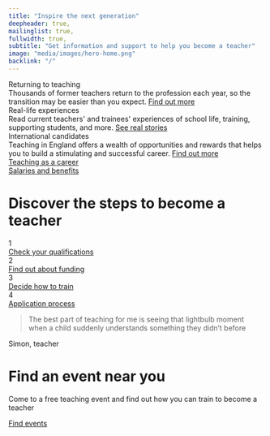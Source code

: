 ```yaml
---
title: "Inspire the next generation"
deepheader: true,
mailinglist: true,
fullwidth: true,
subtitle: "Get information and support to help you become a teacher"
image: "media/images/hero-home.png"
backlink: "/"
---
```


<div class="featured-content__items container-1000">
    <div class="featured-content__item">
        <span class="featured-content__title">Returning to teaching</span>
        <div class="featured-content__image" style="background-image: url('assets/images/featured-1.jpg')"></div>
        <div class="featured-content__content">
            <span>Thousands of former teachers return to the profession each year, so the transition may be easier than you expect.</span>
            <a class="featured-content__link" href="/returning-to-teaching">Find out more</a>
        </div>
    </div>
    <div class="featured-content__item">
        <span class="featured-content__title">Real-life experiences</span>
        <div class="featured-content__image" style="background-image: url('assets/images/featured-2.jpg')"></div>
        <div class="featured-content__content">
            <span>Read current teachers' and trainees' experiences of school life, training, supporting students, and more.</span>
            <a class="featured-content__link" href="/life-as-a-teacher/my-story-into-teaching/">See real stories</a>
        </div>
    </div>
    <div class="featured-content__item">
        <span class="featured-content__title">International candidates</span>
        <div class="featured-content__image" style="background-image: url('assets/images/featured-3.png')"></div>
        <div class="featured-content__content">
            <span>Teaching in England offers a wealth of opportunities and rewards that helps you to build a stimulating and successful career.</span>
            <a class="featured-content__link" href="/international-candidates">Find out more</a>
        </div>
    </div>
</div>

<div class="pic-links">
    <div class="pic-links__pic" style="background-image: url('assets/images/piclink1.png')">
        <a href="/life-as-a-teacher" class="call-to-action-button">
            Teaching as a <span>career</span>
        </a>
    </div>
    <div class="pic-links__pic" style="background-image: url('assets/images/piclink2.png')">
        <div class="pic-links__pic__mask"></div>
        <div class="pic-links__pic__salaries">
            <a href="/life-as-a-teacher/teachers-salaries-and-benefits/" class="call-to-action-button">
                Salaries and <span>benefits</span>
            </a>
        </div>
    </div>
</div>

<div class="steps container-1000">
    <div>
        <h1 class="strapline">Discover the steps to become a teacher</h1>
    </div>
    <div class="steps__wrapper">
        <div class="steps__step">
                <div class="steps__number"><span>1</span></div>
                <a href="/steps-to-become-a-teacher#step-1" class="steps__link">
                    <span>Check your</span>
                    <span>qualifications</span>
                </a>
            </div>
            <div class="steps__step">
                <div class="steps__number"><span>2</span></div>
                <a href="/steps-to-become-a-teacher#step-2" class="steps__link">
                    <span>Find out</span>
                    <span>about funding</span>
                </a>
            </div>
            <div class="steps__step">
                <div class="steps__number"><span>3</span></div>
                <a href="/steps-to-become-a-teacher#step-3" class="steps__link">
                    <span> Decide</span>
                    <span>how to train</span>
                </a>
            </div>
            <div class="steps__step">
                <div class="steps__number"><span>4</span></div>
                <a href="/steps-to-become-a-teacher#step-4" class="steps__link">
                    <span>Application</span>
                    <span>process</span>
                </a>
            </div>
    </div>
</div>

<div class="home-quote">
    <div class="container-1000">
        <div class="home-quote__text">
            <blockquote class="home-quote__quote">The best part of teaching for me is seeing that lightbulb moment when a child suddenly understands something they didn’t before</blockquote>
            <span class="home-quote__citation">Simon, teacher</span>
        </div>
    </div>
    <div class="home-quote__img" style="background-image: url('assets/images/simonsquote.png')"></div>
</div>

<div class="find-an-event container-1000">
    <div class="find-an-event__left">
        <div class="find-an-event__left__map" style="background-image: url('assets/images/map.png')">
            <div class="find-an-event__left__map__pin">
                <div class="icon-pin-large"></div>
            </div>
        </div>
    </div>
    <div class="find-an-event__right">
        <div class="find-an-event__right__header">
            <h1 class="strapline-image">Find an event near you</h1>
        </div>
        <p>Come to a free teaching event and find out how you can train to become a teacher</p>
        <p>
            <a href="/events" class="git-link">
                Find events <i class="fas fa-chevron-right"></i>
            </a>
        </p>
    </div>
</div>



